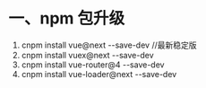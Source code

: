 <!--
 * @Author: monai
 * @Date: 2020-12-21 10:40:22
 * @LastEditors: monai
 * @LastEditTime: 2020-12-21 10:50:56
-->
# 一、npm 包升级
1. cnpm install vue@next --save-dev     //最新稳定版
2. cnpm install vuex@next --save-dev 
3. cnpm install vue-router@4 --save-dev
4. cnpm install vue-loader@next --save-dev